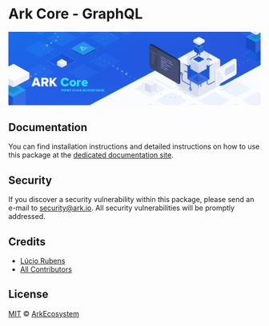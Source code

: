 # Ark Core - GraphQL

<p align="center">
    <img src="../../banner.png?sanitize=true" />
</p>

## Documentation

You can find installation instructions and detailed instructions on how to use this package at the [dedicated documentation site](https://docs.ark.io/guidebook/core/plugins/core-graphql.html).

## Security

If you discover a security vulnerability within this package, please send an e-mail to security@ark.io. All security vulnerabilities will be promptly addressed.

## Credits

- [Lúcio Rubens](https://github.com/luciorubeens)
- [All Contributors](../../../../contributors)

## License

[MIT](LICENSE) © [ArkEcosystem](https://ark.io)
